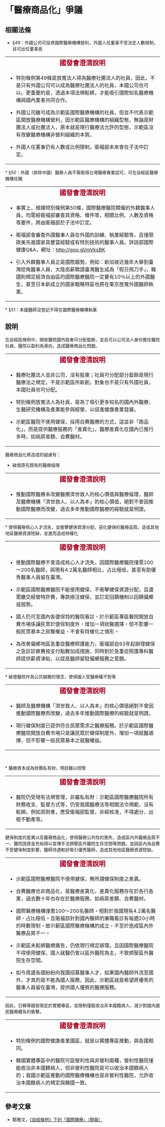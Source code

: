 # 「醫療商品化」爭議

## 相關法條

* §49：外國公司可投資國際醫療機構營利，外國人任董事不受法定人數限制，且可出任董事長
<table border="0">
<tbody>
<tr>
<td style="text-align: center;"><strong><span style="font-size: 16pt; font-family: 微軟正黑體, sans-serif; font-style: normal; font-variant: normal; line-height: normal; color: #a50021;" lang="ZH-TW">國發會澄清說明</span></strong></td>
</tr>
<tr>
<td>
<ul>
<li>
<p>特別條例第49條是放寬法人得為醫療社團法人的社員，因此，不是只有外國公司可以成為醫療社團法人的社員，本國公司也可以。更重要的是，透過本項法規鬆綁，才能吸引國際知名醫療機構與國內業者共同合作。</p>
</li>
<li>
<p>外國公司雖可成為示範區國際醫療機構的社員，但並不代表示範區開放醫療機構營利，因示範區醫療機構的組織型態，無論是財團法人或社團法人，原本就是現行醫療法允許的型態，示範區沒有改變醫療機構非營利組織的本質。</p>
</li>
<li>
<p>外國人任董事仍有人數或比例限制，衛福部未來會在子法中訂定。</p>
</li>
</ul>
</td>
</tr>
</tbody>
</table>
* §50：外國（排除中國）醫療人員不需取得台灣醫療專業認可，可在自經區醫療機構任職
<table border="0">
<tbody>
<tr>
<td style="text-align: center;"><strong style="text-align: center;"><span style="font-size: 16pt; font-family: 微軟正黑體, sans-serif; color: #a50021;" lang="ZH-TW">國發會澄清說明</span></strong></td>
</tr>
<tr>
<td>
<ul>
<li>
<p>事實上，根據特別條例第50條，國際醫療醫院聘僱的外籍醫事人員，均需經衛福部審查其資格、條件等，相關比例、人數及資格等要件，將由衛福部於子法中訂定。</p>
</li>
<li>
<p>衛福部會審查外國醫事人員在外國的訓練、執業經驗等，且僅限歐美先進國家具豐富經驗或有特別技術的醫事人員。詳該部國際健康Q&amp;A，網址：<a href="http://goo.gl/mVksBK">http://goo.gl/mVksBK</a></p>
</li>
<li>
<p>引入外籍醫事人員正是國際趨勢，例如：新加坡近幾年大舉到臺灣挖角醫事人員，大陸高薪聘請臺灣醫生成為「假日飛刀手」，韓國則規定經濟自由區的國際醫療醫院一定要有10％以上的外國醫生，甚至日本新成立的國家戰略特區也將在東京放寬外國醫師執業。</p>
</li>
</ul>
</td>
</tr>
</tbody>
</table>
* §51：本國醫師沒登記不得在國際醫療機構執業

## 說明

在自經區條例中，開放醫院國外股東可分配盈餘，並且可以公司法人身份擔任醫院社員，醫院以盈利為導向，造成醫療商品化問題。
<table border="0">
<tbody>
<tr>
<td style="text-align: center;"><strong><span style="font-size: 16pt; font-family: 微軟正黑體, sans-serif; color: #a50021;" lang="ZH-TW">國發會澄清說明</span></strong></td>
</tr>
<tr>
<td>
<ul>
<li>
<p>醫療社團法人並非公司，沒有股東；社員可分配部分盈餘是現行醫療法之規定，不是示範區所新創，對象也不是只有外國社員，本國社員也可分配。</p>
</li>
<li>
<p>特別條例放寬法人為社員，是為了吸引更多知名的國內外醫療、生醫研究機構及產業能參與經營，以促進健康產業發展。</p>
</li>
<li>
<p>示範區醫院不使用健保，採用自費醫療的方式，這並非「商品化」，而是提供醫療服務的「差異化」，醫療差異化在國內已推行多時，如病房差額、自費醫材。</p>
</li>
</ul>
</td>
</tr>
</tbody>
</table>
醫療商品化將造成的疑慮有：

* 破壞原先既有的醫療倫理
<table border="0">
<tbody>
<tr>
<td style="text-align: center;"><strong><span style="font-size: 16pt; font-family: 微軟正黑體, sans-serif; color: #a50021;" lang="ZH-TW">國發會澄清說明</span></strong></td>
</tr>
<tr>
<td>
<ul>
<li>
<p>推動國際醫療未改變醫療濟世救人的核心價值與醫療倫理，醫師及醫療機構「濟世救人、以人為本」的核心價值，絕對不會因推動國際醫療而改變，過去多年推動國際醫療的經驗就是明證。</p>
</li>
</ul>
</td>
</tr>
</tbody>
</table>
* 使得醫療核心人才流失，並衝擊健保資源分配，惡化健保的醫療品質。造成其他地區醫療資源短缺，並進而造成特權化
<table border="0">
<tbody>
<tr>
<td style="text-align: center;"><strong><span style="font-size: 16pt; font-family: 微軟正黑體, sans-serif; color: #a50021;" lang="ZH-TW">國發會澄清說明</span></strong></td>
</tr>
<tr>
<td>
<ul>
<li>
<p>推動國際醫療不會造成核心人才流失，因國際醫療醫院僅需100～200名醫師，與現有4.2萬名醫師相比，占比極低，甚至有助優秀醫事人員留在臺灣。
</li>
<li>
<p>示範區國際醫療醫院不能使用健保，不衝擊健保資源分配，且還需繳交經營特許費，專款挹注健保，並訂定回饋機制以回饋偏鄉或弱勢。</li>
<li>
<p>國人仍可至國內各健保特約醫院看診，於示範區專區醫院開放自費市場係讓民眾於健保制度外，增加一項就醫選擇，但不影響一般民眾基本之就醫權益，不會有特權化之情形。</li>
<li>
<p>為改善偏鄉地區急重症醫療照護能力，衛福部自93年起辦理健保之急診診察費按支付點數加成措施，同時對於急重症照護專科醫師提供薪資津貼，以提高醫師留駐偏鄉服務之意願。</p>
</li>
</ul>
</td>
</tr>
</tbody>
</table>
* 破壞醫院作為公共服務的理念，使得國人受醫療權不對等
<table border="0">
<tbody>
<tr>
<td style="text-align: center;"><strong><span style="font-size: 16pt; font-family: 微軟正黑體, sans-serif; color: #a50021;" lang="ZH-TW">國發會澄清說明</span></strong></td>
</tr>
<tr>
<td>
<ul>
<li>
<p>醫師及醫療機構「濟世救人、以人為本」的核心價值絕對不會因推動國際醫療而改變，過去多年推動國際醫療的經驗就是明證。</p>
</li>
<li>
<p>現行健保制度已提供符合民眾需求之醫療服務。於示範區國際醫療醫院開放自費市場只是讓民眾於健保制度外，增加一項就醫選擇，但不影響一般民眾基本之就醫權益。</p>
</li>
</ul>
</td>
</tr>
</tbody>
</table>
<p>&nbsp;</p>
* 醫療資本成為財團私有財，明目難以控管
<table border="0">
<tbody>
<tr>
<td style="text-align: center;"><strong><span style="font-size: 16pt; font-family: 微軟正黑體, sans-serif; color: #a50021;" lang="ZH-TW">國發會澄清說明</span></strong></td>
</tr>
<tr>
<td>
<ul>
<li>
<p>醫院仍受現有法規管理，非屬私有財：示範區國際醫療醫院所有財務收支、監督方式等，仍受我國醫療法等相關法令規範，沒有鬆綁。例如其財產，應受衛福部監督，非經核准，不得處分、出租不動產等。</p>
</li>
</ul>
</td>
</tr>
</tbody>
</table>
健保制度的差異以及醫療商品化，使得醫療公共性的喪失，造成區內外醫療品質不一、醫院因資金充裕得以宣傳手法擠壓區外醫院生存空間等問題。並因區內為自費不受健保制度影響，醫師待遇較好吸引優秀醫師，造成其他地區醫療資源短缺。
<table border="0">
<tbody>
<tr>
<td style="text-align: center;"><strong><span style="font-size: 16pt; font-family: 微軟正黑體, sans-serif; color: #a50021;" lang="ZH-TW">國發會澄清說明</span></strong></td>
</tr>
<tr>
<td>
<ul>
<li>
<p>示範區國際醫療醫院不使用健保，無所謂健保制度之差異。</p>
</li>
<li>
<p>自費醫療也非商品化，是醫療差異化，差異化服務存在於各行各業，過去數十年也存在於醫療服務，如病房差額、自費醫材。</p>
</li>
<li>
<p>國際醫療機構僅需100～200名醫師，相對於我國現有4.2萬名醫師，占比極低。且衛福部針對國內醫師的兼職看診有每週20小時的時數限制，故示範區國際醫療機構的成立，不至於造成區內外醫療品質不一。</p>
</li>
<li>
<p>示範區未鬆綁醫療廣告，仍依現行規定辦理。且因國際醫療醫院不得使用健保，國人就醫仍會以區外醫院為主，不致擠壓區外醫院生存空間。</p>
</li>
<li>
<p>如今周邊各國紛紛向我國招募醫事人才，如果國內醫師外流至國外，才真的是不能為國人服務，因此，示範區就是希望將優秀的醫事人員留在臺灣，提供國人優質的醫療服務。</p>
</li>
</ul>
</td>
</tr>
</tbody>
</table>
因此，日韓等國皆限定於實體專區，並限制僅能收治非本國籍病人，減少對國內國民醫療體系的衝擊。
<table border="0">
<tbody>
<tr>
<td style="text-align: center;"><strong><span style="font-size: 16pt; font-family: 微軟正黑體, sans-serif; color: #a50021;" lang="ZH-TW">國發會澄清說明</span></strong></td>
</tr>
<tr>
<td>
<ul>
<li>
<p>特別條例的國際健康產業園區，就是以實體專區推動，與各國相同。</p>
</li>
<li>
<p>韓國實體專區中的醫院可設營利性與非營利兩種，營利性醫院僅能收治非本國籍病人，但非營利性醫院是可以收治本國籍病人的；我國示範區推動的國際醫療機構也是非營利性醫院，允許收治本國籍病人的規定與韓國一致。</p>
</li>
</ul>
</td>
</tr>
</tbody>
</table>

## 參考文章

* 鄭雅文，[《自經條例》下的「國際醫療」（簡報）](http://homepage.ntu.edu.tw/~ntuperc/conference-1-files/20140508_8.pdf)
